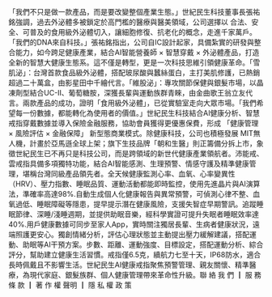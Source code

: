 「我們不只是做一款產品，而是要改變整個產業生態。」世紀民生科技董事長張祐銘強調，過去外泌體多被鎖定於高門檻的醫療與醫美領域，公司選擇以 合法、安全、可普及的食用級外泌體切入，讓細胞修復、抗老化的概念，走進千家萬戶。「我們的DNA來自科技。」張祐銘指出，公司自IC設計起家，具備紮實的研發與整合能力，如今跨足健康產業，結合AI智能營養師 × 智慧穿戴 × 外泌體產品，打造全新的智慧大健康生態系。這不僅是轉型，更是一次科技思維引領健康革命。「雪肌泌」：台灣首款食品級外泌體，搭配玻尿酸與蠶絲蛋白，主打美肌修護，已熱銷超過二十萬盒，由影星田中千繪代言。「維股泌」：專攻關節保健與銀髮市場，以晶凍劑型結合UC-II、葡萄糖胺，深獲長輩與運動族群青睞，由金曲歌王翁立友代言。兩款產品的成功，證明「食用級外泌體」，已從實驗室走向大眾市場。「我們希望每一份數據，都能轉化為使用者的價值。」世紀民生科技結合AI健康分析、智慧戒指穿戴數據並導入保險金融服務，協助會員獲得更優惠保費，形成 「健康管理 × 風險評估 × 金融保障」 新型態商業模式。除健康科技，公司也積極發展 MIT無人機，計畫於亞馬遜全球上架；旗下生技品牌「朝和生醫」則正籌備分拆上市，象徵世紀民生已不再只是科技公司，而是跨領域的新世代健康產業領航者。沛能戒、雲戒指具備多項獨特功能，結合AI智能感測、生理預警、情感守護及精準健康管理，堪稱台灣同級產品領先者。全天候健康監測心率、血氧、心率變異性（HRV）、壓力指數、睡眠品質、運動活動都能即時監控，使用先進晶片與AI演算法，準確率高達98%.自動生成個人化健康報告與異常預警，可偵測心律不整、血氧過低、睡眠障礙等隱患，提早提示潛在健康風險，支援失智症早期警訊。追蹤睡眠節律、深睡/淺睡週期，並提供助眠音樂，經科學實證可提升失眠者睡眠效率達40%.用戶健康數據可同步至家人App，實時關注獨居長輩、生病者健康狀況，遠端照護更安心。獨創情緒分析，評估心理狀態並主動提出壓力緩解建議，搭配運動、助眠等AI干預方案。步數、距離、運動強度、目標設定，搭配運動分析、綜合評分，幫助建立健康生活習慣。戒指僅6.5克，續航力七至十天，IP68防水，適合長時佩戴且不影響生活。世紀民生AI健康戒指聚焦預警管理、親友關懷、精準醫療，為現代家庭、銀髮族群、個人健康管理帶來革命性升級。聯 絡 我 們 ┃ 服 務 條 款 ┃ 著 作 權 聲明 ┃ 隱 私 權 政 策